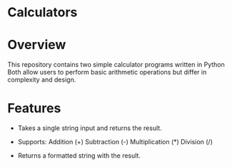 # Calculators

# Overview 
This repository contains two simple calculator programs written in Python Both allow users to perform basic arithmetic operations but differ in complexity and design.

# Features
- Takes a single string input and returns the result.
- Supports:
Addition (+)
Subtraction (-)
Multiplication (*)
Division (/) 

- Returns a formatted string with the result.
